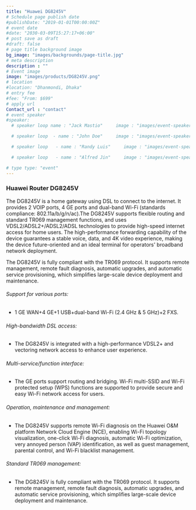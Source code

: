 ```yaml
---
title: "Huawei DG8245V"
# Schedule page publish date
#publishDate: "2019-01-01T00:00:00Z"
# event date
#date: "2030-03-09T15:27:17+06:00"
# post save as draft
#draft: false
# page title background image
bg_image: "images/backgrounds/page-title.jpg"
# meta description
description : ""
# Event image
image: "images/products/DG8245V.png"
# location
#location: "Dhanmondi, Dhaka"
# entry fee
#fee: "From: $699"
# apply url
Contact_url : "contact"
# event speaker
#speaker:
  # speaker loop name : "Jack Mastio"     image : "images/event-speakers/speaker-1.jpg"     designation : "Teacher"

  # speaker loop  - name : "John Doe"     image : "images/event-speakers/speaker-2.jpg"     designation : "Teacher"

  # speaker loop   - name : "Randy Luis"     image : "images/event-speakers/speaker-3.jpg"   designation : "Teacher"

  # speaker loop   - name : "Alfred Jin"     image : "images/event-speakers/speaker-4.jpg"     designation : "Teacher"

# type type: "event"
---
```


### Huawei Router DG8245V

The DG8245V is a home gateway using DSL to connect to the internet. It provides 2 VOIP ports, 4 GE ports and dual-band Wi-Fi (standards compliance: 802.11a/b/g/n/ac).The DG8245V supports flexible routing and standard TR069 management functions, and uses VDSL2/ADSL2+/ADSL2/ADSL technologies to provide high-speed internet access for home users. The high-performance forwarding capability of the device guarantees a stable voice, data, and 4K video experience, making the device future-oriented and an ideal terminal for operators' broadband network deployment.

The DG8245V is fully compliant with the TR069 protocol. It supports remote management, remote fault diagnosis, automatic upgrades, and automatic service provisioning, which simplifies large-scale device deployment and maintenance.

###### Support for various ports:

* 1 GE WAN+4 GE+1 USB+dual-band Wi-Fi (2.4 GHz & 5 GHz)+2 FXS.

###### High-bandwidth DSL access:

* The DG8245V is integrated with a high-performance VDSL2+ and vectoring network access to enhance user experience.


###### Multi-service/function interface: 
* The GE ports support routing and bridging. Wi-Fi multi-SSID and Wi-Fi protected setup (WPS) functions are supported to provide secure and easy Wi-Fi network access for users.

###### Operation, maintenance and management: 
* The DG8245V supports remote Wi-Fi diagnosis on the Huawei O&M platform Network Cloud Engine (NCE), enabling Wi-Fi topology visualization, one-click Wi-Fi diagnosis, automatic Wi-Fi optimization, very annoyed person (VAP) identification, as well as guest management, parental control, and Wi-Fi blacklist management.

###### Standard TR069 management: 
 * The DG8245V is fully compliant with the TR069 protocol. It supports remote management, remote fault diagnosis, automatic upgrades, and automatic service provisioning, which simplifies large-scale device deployment and maintenance.
